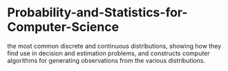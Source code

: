 # Probability-and-Statistics-for-Computer-Science
the most common discrete and continuous distributions, showing how they find use in decision and estimation problems, and constructs computer algorithms for generating observations from the various distributions.

